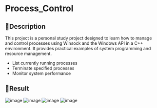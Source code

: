 # Process_Control

## 🌻Description
This project is a personal study project designed to learn how to manage and control processes using Winsock and the Windows API in a C++ environment. It provides practical examples of system programming and resource management.

- List currently running processes
- Terminate specified processes
- Monitor system performance



## 🌻Result
![image](https://github.com/user-attachments/assets/8261b5c1-e072-4fbe-a78f-f7bb680837e6)
![image](https://github.com/user-attachments/assets/edff66bb-93e6-4bcd-8906-64ade26cc8e4)
![image](https://github.com/user-attachments/assets/5221fb5c-5470-43ea-8d13-12bed6dba5c4)
![image](https://github.com/user-attachments/assets/bac541ec-b165-4960-95f1-5d7a64b1646d)


